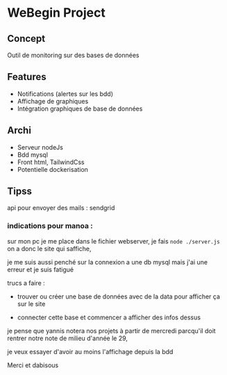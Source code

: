 # WeBegin Project

## Concept

Outil de monitoring sur des bases de données

## Features

- Notifications (alertes sur les bdd)
- Affichage de graphiques
- Intégration graphiques de base de données

## Archi

- Serveur nodeJs
- Bdd mysql
- Front html, TailwindCss
- Potentielle dockerisation

## Tipss

api pour envoyer des mails : sendgrid


### indications pour manoa : 

sur mon pc je me place dans le fichier webserver, je fais `node ./server.js`
on a donc le site qui saffiche,

je me suis aussi penché sur la connexion a une db mysql mais j'ai une erreur et je suis fatigué

trucs a faire : 

- trouver ou créer une base de données avec de la data pour afficher ça sur le site

- connecter cette base et commencer a afficher des infos dessus

je pense que yannis notera nos projets à partir de mercredi parcqu'il doit rentrer notre note de milieu d'année le 29,

je veux essayer d'avoir au moins l'affichage depuis la bdd

Merci et dabisous
